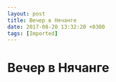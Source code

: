 ```yaml
---
layout: post
title: Вечер в Нячанге
date: 2017-08-20 13:32:20 +0300
tags: [Imported]
---
```

# Вечер в Нячанге

